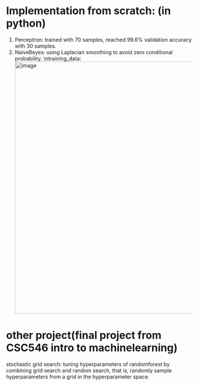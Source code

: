 # Implementation from scratch: (in python)
  1. Perceptron: trained with 70 samples, reached 99.6% validation accuracy with 30 samples.
  2. NaiveBeyes: using Laplacian smoothing to avoid zero conditional probability.
    \ntraining_data:
    <img width="684" alt="image" src="https://user-images.githubusercontent.com/83719401/160287863-b52c92c7-0e85-4451-aba8-567f6392fdc1.png">


# other project(final project from CSC546 intro to machinelearning)
stochastic grid search: tuning hyperparameters of randomforest by combining grid search and random search, that is, randomly sample hyperparameters from a grid in the hyperparameter space. 
